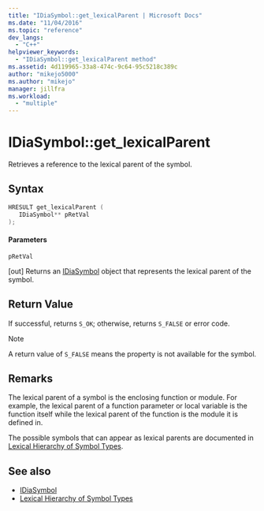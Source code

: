 ```yaml
---
title: "IDiaSymbol::get_lexicalParent | Microsoft Docs"
ms.date: "11/04/2016"
ms.topic: "reference"
dev_langs:
  - "C++"
helpviewer_keywords:
  - "IDiaSymbol::get_lexicalParent method"
ms.assetid: 4d119965-33a8-474c-9c64-95c5218c389c
author: "mikejo5000"
ms.author: "mikejo"
manager: jillfra
ms.workload:
  - "multiple"
---
```

# IDiaSymbol::get_lexicalParent
Retrieves a reference to the lexical parent of the symbol.

## Syntax

```C++
HRESULT get_lexicalParent ( 
   IDiaSymbol** pRetVal
);
```

#### Parameters
 `pRetVal`

[out] Returns an [IDiaSymbol](../../debugger/debug-interface-access/idiasymbol.md) object that represents the lexical parent of the symbol.

## Return Value
 If successful, returns `S_OK`; otherwise, returns `S_FALSE` or error code.

> [!NOTE]
> A return value of `S_FALSE` means the property is not available for the symbol.

## Remarks
 The lexical parent of a symbol is the enclosing function or module. For example, the lexical parent of a function parameter or local variable is the function itself while the lexical parent of the function is the module it is defined in.

 The possible symbols that can appear as lexical parents are documented in [Lexical Hierarchy of Symbol Types](../../debugger/debug-interface-access/lexical-hierarchy-of-symbol-types.md).

## See also
- [IDiaSymbol](../../debugger/debug-interface-access/idiasymbol.md)
- [Lexical Hierarchy of Symbol Types](../../debugger/debug-interface-access/lexical-hierarchy-of-symbol-types.md)